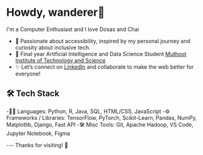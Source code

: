 # Howdy, wanderer👋 
I'm a Computer Enthusiast and I love Dosas and Chai 
- 🌱 Passionate about accessibility, inspired by my personal journey and curiosity about inclusive tech. 
- 📍 Final year Artificial Intelligence and Data Science Student [Muthoot Institute of Technology and Science](https://mgmits.ac.in)
- ✨ Let’s connect on [LinkedIn](https://www.linkedin.com/in/joelsmathews/) and collaborate to make the web better for everyone!

 ## 🛠 Tech Stack 
-👨‍💻 Languages: Python, R, Java, SQL, HTML/CSS, JavaScript 
-⚙️ Frameworks / Libraries: TensorFlow, PyTorch, Scikit-Learn, Pandas, NumPy, Matplotlib, Django, Fast API
-🛠 Misc Tools: Git, Apache Hadoop, VS Code, Jupyter Notebook, Figma

 --- Thanks for visiting! 🌟
